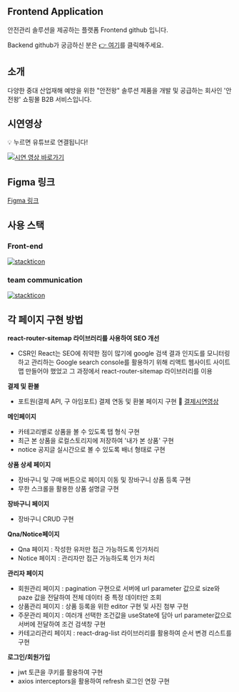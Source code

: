 ## Frontend Application
안전관리 솔루션을 제공하는 플랫폼 Frontend github 입니다.

Backend github가 궁금하신 분은 [👉 여기](https://github.com/SafeKingMall/backend?tab=readme-ov-file#readme)를 클릭해주세요.

## 소개
다양한 중대 산업재해 예방을 위한 "안전왕" 솔루션 제품을 개발 및 공급하는 회사인 '안전왕' 쇼핑몰 B2B 서비스입니다.


## 시연영상

💡 누르면 유튜브로 연결됩니다!

[![시연 영상 바로가기](https://github.com/gyduddl/gyduddl/assets/104330521/405ea1c1-14f6-46cb-a85c-ba5767bd6aa3)](https://www.youtube.com/watch?v=L09BpP86_To)

## Figma 링크
[Figma 링크](https://www.figma.com/file/8MS0L7LgL1YpOKR5mWGsMc/safeking-shoppingmall?type=design&node-id=95-2&mode=design&t=XngybZm6sq23effI-0)

## 사용 스택
### Front-end
[![stackticon](https://firebasestorage.googleapis.com/v0/b/stackticon-81399.appspot.com/o/images%2F1710007087256?alt=media&token=e9760a7b-c856-413d-b33d-b59a5d18582c)](https://github.com/msdio/stackticon)
### team communication
[![stackticon](https://firebasestorage.googleapis.com/v0/b/stackticon-81399.appspot.com/o/images%2F1695882346285?alt=media&token=15e8e304-87a2-44b3-bfe5-38983a7c6abf)](https://github.com/msdio/stackticon)

## 각 페이지 구현 방법 

**react-router-sitemap 라이브러리를 사용하여 SEO 개선**
- CSR인 React는 SEO에 취약한 점이 많기에 google 검색 결과 인지도를 모니터링하고 관리하는 Google search console를 활용하기 위해 리액트 웹사이트 사이트맵 만들어야 했었고 그 과정에서 react-router-sitemap 라이브러리를 이용

**결제 및 환불**
- 포트원(결제 API, 구 아임포트) 결제 연동 및 환불 페이지 구현
 🪪 [결제시연영상](https://www.youtube.com/watch?v=X25CrNLl5fg)

**메인페이지**
- 카테고리별로 상품을 볼 수 있도록 탭 형식 구현
- 최근 본 상품을 로컬스토리지에 저장하여 '내가 본 상품' 구현
- notice 공지글 실시간으로 볼 수 있도록 배너 형태로 구현

**상품 상세 페이지**
- 장바구니 및 구매 버튼으로 페이지 이동 및 장바구니 상품 등록 구현
- 무한 스크롤을 활용한 상품 설명글 구현

**장바구니 페이지**
- 장바구니 CRUD 구현

**Qna/Notice페이지**
- Qna 페이지 : 작성한 유저만 접근 가능하도록 인가처리
- Notice 페이지 : 관리자만 접근 가능하도록 인가 처리

**관리자 페이지**
+ 회원관리 페이지 : pagination 구현으로 서버에 url parameter 값으로 size와 paze 값을 전달하여 전체 데이터 중 특정 데이터만 조회
+ 상품관리 페이지 : 상품 등록을 위한 editor 구현 및 사진 첨부 구현
+ 주문관리 페이지 : 여러개 선택한 조건값을 useState에 담아 url parameter값으로 서버에 전달하여 조건 검색창 구현
+ 카테고리관리 페이지 : react-drag-list 라이브러리를 활용하여 순서 변경 리스트를 구현  

**로그인/회원가입**
- jwt 토큰을 쿠키를 활용하여 구현
- axios interceptors을 활용하여 refresh 로그인 연장 구현

